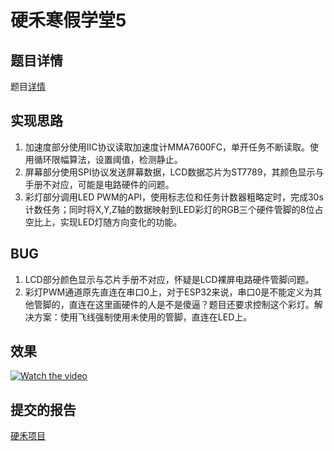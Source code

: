 # 硬禾寒假学堂5

## 题目详情
题目[详情](https://www.eetree.cn/project/detail/1352)

## 实现思路
1. 加速度部分使用IIC协议读取加速度计MMA7600FC，单开任务不断读取。使用循环限幅算法，设置阈值，检测静止。
2. 屏幕部分使用SPI协议发送屏幕数据，LCD数据芯片为ST7789，其颜色显示与手册不对应，可能是电路硬件的问题。
3. 彩灯部分调用LED PWM的API，使用标志位和任务计数器粗略定时，完成30s计数任务；同时将X,Y,Z轴的数据映射到LED彩灯的RGB三个硬件管脚的8位占空比上，实现LED灯随方向变化的功能。

## BUG
1. LCD部分颜色显示与芯片手册不对应，怀疑是LCD裸屏电路硬件管脚问题。
2. 彩灯PWM通道原先直连在串口0上，对于ESP32来说，串口0是不能定义为其他管脚的，直连在这里画硬件的人是不是傻逼？题目还要求控制这个彩灯。解决方案：使用飞线强制使用未使用的管脚，直连在LED上。

## 效果
[![Watch the video](https://raw.github.com/GabLeRoux/WebMole/master/ressources/WebMole_Youtube_Video.png)](./img/VID_20230313_190722.mp4)

## 提交的报告
[硬禾项目](%E7%A1%AC%E7%A6%BE%E9%A1%B9%E7%9B%AE.pdf)